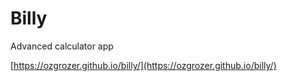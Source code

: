 # Billy

Advanced calculator app

[https://ozgrozer.github.io/billy/](https://ozgrozer.github.io/billy/)
